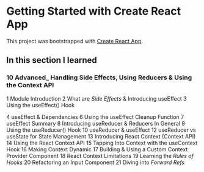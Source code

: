 # Getting Started with Create React App

This project was bootstrapped with [Create React App](https://github.com/facebook/create-react-app).

## In this section I learned
### 10 Advanced_ Handling Side Effects, Using Reducers & Using the Context API
1 Module Introduction
2 What are _Side Effects_ & Introducing useEffect
3 Using the useEffect() Hook

4 useEffect & Dependencies
6 Using the useEffect Cleanup Function
7 useEffect Summary
8 Introducing useReducer & Reducers In General
9 Using the useReducer() Hook
10 useReducer & useEffect
12 useReducer vs useState for State Management
13 Introducing React Context (Context API)
14 Using the React Context API
15 Tapping Into Context with the useContext Hook
16 Making Context Dynamic
17 Building & Using a Custom Context Provider Component
18 React Context Limitations
19 Learning the _Rules of Hooks_
20 Refactoring an Input Component
21 Diving into _Forward Refs_
